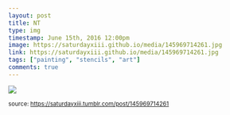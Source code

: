 ```yaml
---
layout: post
title: NT
type: img
timestamp: June 15th, 2016 12:00pm
image: https://saturdayxiii.github.io/media/145969714261.jpg
link: https://saturdayxiii.github.io/media/145969714261.jpg
tags: ["painting", "stencils", "art"]
comments: true
---
```

<img src="https://saturdayxiii.github.io/media/145969714261.jpg"/>
  
<small>source: https://saturdayxiii.tumblr.com/post/145969714261</small>